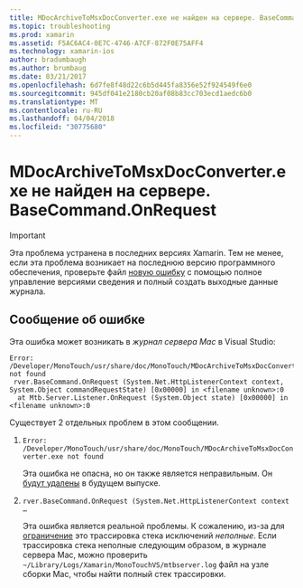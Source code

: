 ```yaml
---
title: MDocArchiveToMsxDocConverter.exe не найден на сервере. BaseCommand.OnRequest
ms.topic: troubleshooting
ms.prod: xamarin
ms.assetid: F5AC6AC4-0E7C-4746-A7CF-872F0E75AFF4
ms.technology: xamarin-ios
author: bradumbaugh
ms.author: brumbaug
ms.date: 03/21/2017
ms.openlocfilehash: 6d7fe8f48d22c6b5d445fa8356e52f924549f6e0
ms.sourcegitcommit: 945df041e2180cb20af08b83cc703ecd1aedc6b0
ms.translationtype: MT
ms.contentlocale: ru-RU
ms.lasthandoff: 04/04/2018
ms.locfileid: "30775680"
---
```

# <a name="mdocarchivetomsxdocconverterexe-not-found-rverbasecommandonrequest"></a>MDocArchiveToMsxDocConverter.exe не найден на сервере. BaseCommand.OnRequest

> [!IMPORTANT]
> Эта проблема устранена в последних версиях Xamarin. Тем не менее, если эта проблема возникает на последнюю версию программного обеспечения, проверьте файл [новую ошибку](~/cross-platform/troubleshooting/questions/howto-file-bug.md) с помощью полное управление версиями сведения и полный создать выходные данные журнала.


## <a name="error-message"></a>Сообщение об ошибке

Эта ошибка может возникать в *журнал сервера Mac* в Visual Studio:

```
Error: /Developer/MonoTouch/usr/share/doc/MonoTouch/MDocArchiveToMsxDocConverter.exe not found
 rver.BaseCommand.OnRequest (System.Net.HttpListenerContext context, System.Object commandRequestState) [0x00000] in <filename unknown>:0
  at Mtb.Server.Listener.OnRequest (System.Object state) [0x00000] in <filename unknown>:0
```

Существует 2 отдельных проблем в этом сообщении.

1.  `Error: /Developer/MonoTouch/usr/share/doc/MonoTouch/MDocArchiveToMsxDocConverter.exe not found`

    Эта ошибка не опасна, но он также является неправильным. Он [будут удалены](https://bugzilla.xamarin.com/show_bug.cgi?id=21667) в будущем выпуске.

2.  `rver.BaseCommand.OnRequest (System.Net.HttpListenerContext context …`

    Эта ошибка является реальной проблемы. К сожалению, из-за для [ограничение](https://bugzilla.xamarin.com/show_bug.cgi?id=22080) это трассировка стека исключений *неполные*. Если трассировка стека неполные следующим образом, в журнале сервера Mac, можно проверить `~/Library/Logs/Xamarin/MonoTouchVS/mtbserver.log` файл на узле сборки Mac, чтобы найти полный стек трассировки.
